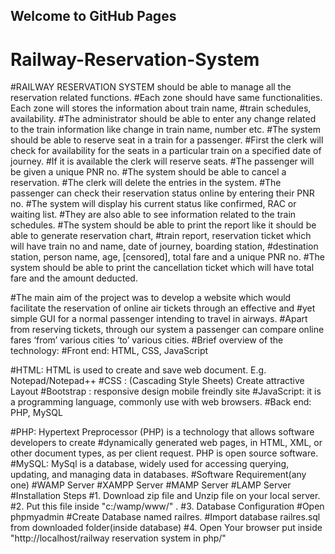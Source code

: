 ## Welcome to GitHub Pages
# Railway-Reservation-System

#RAILWAY RESERVATION SYSTEM should be able to manage all the reservation related functions.
#Each zone should have same functionalities. Each zone will stores the information about train name, 
#train schedules, availability. 
#The administrator should be able to enter any change related to the train information like change in train name, number etc. 
#The system should be able to reserve seat in a train for a passenger. 
#First the clerk will check for availability for the seats in a particular train on a specified date of journey. 
#If it is available the clerk will reserve seats. 
#The passenger will be given a unique PNR no. 
#The system should be able to cancel a reservation. 
#The clerk will delete the entries in the system. 
#The passenger can check their reservation status online by entering their PNR no. 
#The system will display his current status like confirmed, RAC or waiting list. 
#They are also able to see information related to the train schedules.
#The system should be able to print the report like it should be able to generate reservation chart, 
#train report, reservation ticket which will have train no and name, date of journey, boarding station, 
#destination station, person name, age, [censored], total fare and a unique PNR no. 
#The system should be able to print the cancellation ticket which will have total fare and the amount deducted.
 
#The main aim of the project was to develop a website which would facilitate the reservation of online air tickets through an effective and 
#yet simple GUI for a normal passenger intending to travel in airways. 
#Apart from reserving tickets, through our system a passenger can compare online fares ‘from’ various cities ‘to’ various cities.
#Brief overview of the technology:
#Front end: HTML, CSS, JavaScript

#HTML: HTML is used to create and save web document. E.g. Notepad/Notepad++
#CSS : (Cascading Style Sheets) Create attractive Layout
#Bootstrap : responsive design mobile freindly site
#JavaScript: it is a programming language, commonly use with web browsers.
#Back end: PHP, MySQL

#PHP: Hypertext Preprocessor (PHP) is a technology that allows software developers to create 
#dynamically generated web pages, in HTML, XML, or other document types, as per client request. PHP is open source software.
#MySQL: MySql is a database, widely used for accessing querying, updating, and managing data in databases.
#Software Requirement(any one)
#WAMP Server
#XAMPP Server
#MAMP Server
#LAMP Server
#Installation Steps
#1. Download zip file and Unzip file on your local server.
#2. Put this file inside "c:/wamp/www/" .
#3. Database Configuration
#Open phpmyadmin
#Create Database named railres.
#Import database railres.sql from downloaded folder(inside database)
#4. Open Your browser put inside "http://localhost/railway reservation system in php/"

